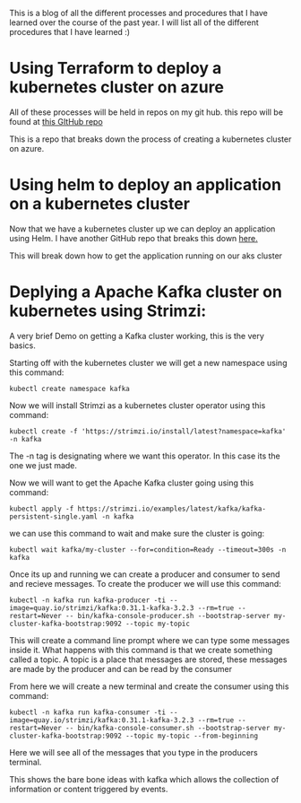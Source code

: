 
This is a blog of all the different processes and procedures that I have learned over the course of the past year. I will list all of the different procedures that I have learned :)

# Using Terraform to deploy a kubernetes cluster on azure
   
   All of these processes will be held in repos on my git hub. this repo will be found at [this GItHub repo](https://github.com/courier-bot-coder/terraform-template)
   
   This is a repo that breaks down the process of creating a kubernetes cluster on azure.
   
# Using helm to deploy an application on a kubernetes cluster

Now that we have a kubernetes cluster up we can deploy an application using Helm. I have another GitHub repo that breaks this down [here.](https://github.com/courier-bot-coder/fleet-web-app.git)

This will break down how to get the application running on our aks cluster

# Deplying a Apache Kafka cluster on kubernetes using Strimzi:

A very brief Demo on getting a Kafka cluster working, this is the very basics.

Starting off with the kubernetes cluster we will get a new namespace using this command: 
```
kubectl create namespace kafka
```
Now we will install Strimzi as a kubernetes cluster operator using this command: 
```
kubectl create -f 'https://strimzi.io/install/latest?namespace=kafka' -n kafka
```
The -n tag is designating where we want this operator. In this case its the one we just made.

Now we will want to get the Apache Kafka cluster going using this command: 
```
kubectl apply -f https://strimzi.io/examples/latest/kafka/kafka-persistent-single.yaml -n kafka 
```
we can use this command to wait and make sure the cluster is going: 
```
kubectl wait kafka/my-cluster --for=condition=Ready --timeout=300s -n kafka 
```
Once its up and running we can create a producer and consumer to send and recieve messages. To create the producer we will use this command:
```
kubectl -n kafka run kafka-producer -ti --image=quay.io/strimzi/kafka:0.31.1-kafka-3.2.3 --rm=true --restart=Never -- bin/kafka-console-producer.sh --bootstrap-server my-cluster-kafka-bootstrap:9092 --topic my-topic
```
This will create a command line prompt where we can type some messages inside it. What happens with this command is that we create something called a topic. A topic is a place that messages are stored, these messages are made by the producer and can be read by the consumer

From here we will create a new terminal and create the consumer using this command:
```
kubectl -n kafka run kafka-consumer -ti --image=quay.io/strimzi/kafka:0.31.1-kafka-3.2.3 --rm=true --restart=Never -- bin/kafka-console-consumer.sh --bootstrap-server my-cluster-kafka-bootstrap:9092 --topic my-topic --from-beginning
```
Here we will see all of the messages that you type in the producers terminal.

This shows the bare bone ideas with kafka which allows the collection of information or content triggered by events.


